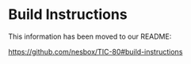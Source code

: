 # Build Instructions

This information has been moved to our README:

https://github.com/nesbox/TIC-80#build-instructions

